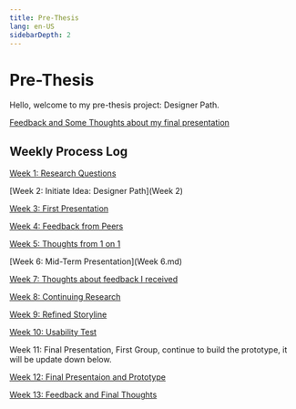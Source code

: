 ```yaml
---
title: Pre-Thesis
lang: en-US
sidebarDepth: 2
---
```


# Pre-Thesis

Hello, welcome to my pre-thesis project: Designer Path. 

[Feedback and Some Thoughts about my final presentation](Feedbacka.md)

## Weekly Process Log

[Week 1: Research Questions](Week1.md)

[Week 2: Initiate Idea: Designer Path](Week 2)

[Week 3: First Presentation](Week3.md)

[Week 4: Feedback from Peers](Week4.md)

[Week 5: Thoughts from 1 on 1](Week5.md)

[Week 6: Mid-Term Presentation](Week 6.md)

[Week 7: Thoughts about feedback I received](Week7.md)

[Week 8: Continuing Research](Week8.md)

[Week 9: Refined Storyline](Week8.md)

[Week 10: Usability Test](Week10.md)

Week 11: Final Presentation, First Group, continue to build the prototype, it will be update down below. 

[Week 12: Final Presentaion and Prototype](FPresentation.md)

[Week 13: Feedback and Final Thoughts](Feedbacka.md)

